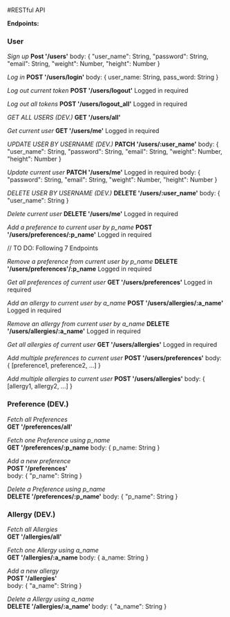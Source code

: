 #RESTful API

**Endpoints:**

### User

_Sign up_
**Post '/users'**
body: {
  "user_name": String,
  "password": String,
  "email": String,
  "weight": Number,
  "height": Number
}



_Log in_
**POST '/users/login'**
body: {
  user_name: String,
  pass_word: String
}



_Log out current token_
**POST '/users/logout'**
Logged in required



_Log out all tokens_
**POST '/users/logout_all'**
Logged in required



_GET ALL USERS (DEV.)_
**GET '/users/all'**



_Get current user_
**GET '/users/me'**
Logged in required



_UPDATE USER BY USERNAME (DEV.)_
**PATCH '/users/:user_name'**
body: {
  "user_name": String,
  "password": String,
  "email": String,
  "weight": Number,
  "height": Number
}



_Update current user_
**PATCH '/users/me'**
Logged in required
body: {
  "password": String,
  "email": String,
  "weight": Number,
  "height": Number
}



_DELETE USER BY USERNAME (DEV.)_
**DELETE '/users/:user_name'**
body: {
  "user_name": String
}



_Delete current user_
**DELETE '/users/me'**
Logged in required



_Add a preference to current user by p_name_
**POST '/users/preferences/:p_name'**
Logged in required



// TO DO: Following 7 Endpoints

_Remove a preference from current user by p_name_
**DELETE '/users/preferences'/:p_name**
Logged in required



_Get all preferences of current user_
**GET '/users/preferences'**
Logged in required



_Add an allergy to current user by a_name_
**POST '/users/allergies/:a_name'**
Logged in required



_Remove an allergy from current user by a_name_
**DELETE '/users/allergies/:a_name'**
Logged in required



_Get all allergies of current user_
**GET '/users/allergies'**
Logged in required



*Add multiple preferences to current user*
**POST '/users/preferences'**
body: {
  [preference1, preference2, ...]
}



*Add multiple allergies to current user*
**POST '/users/allergies'**
body: {
  [allergy1, allergy2, ...]
}



### Preference (DEV.)

_Fetch all Preferences_ \
**GET '/preferences/all'**

_Fetch one Preference using p_name_ \
**GET '/preferences/:p_name**
body: {
  p_name: String
}

_Add a new preference_ \
**POST '/preferences'** \
body: {
  "p_name": String
}

_Delete a Preference using p_name_ \
**DELETE '/preferences/:p_name'**
body: {
	"p_name": String
}

### Allergy (DEV.)

_Fetch all Allergies_ \
**GET '/allergies/all'**

_Fetch one Allergy using a_name_ \
**GET '/allergies/:a_name**
body: {
  a_name: String
}

_Add a new allergy_ \
**POST '/allergies'** \
body: {
  "a_name": String
}

_Delete a Allergy using a_name_ \
**DELETE '/allergies/:a_name'**
body: {
	"a_name": String
}